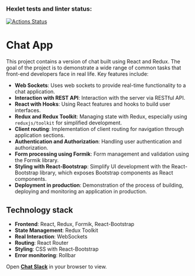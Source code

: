 ### Hexlet tests and linter status:
[![Actions Status](https://github.com/canekg/frontend-project-12/actions/workflows/hexlet-check.yml/badge.svg)](https://github.com/canekg/frontend-project-12/actions)

# Chat App

This project contains a version of chat built using React and Redux. The goal of the project is to demonstrate a wide range of common tasks that front-end developers face in real life. Key features include:

- **Web Sockets**: Uses web sockets to provide real-time functionality to a chat application.
- **Interaction with REST API**: Interaction with the server via RESTful API.
- **React with Hooks**: Using React features and hooks to build user interfaces.
- **Redux and Redux Toolkit**: Managing state with Redux, especially using `reduxjs/toolkit` for simplified development.
- **Client routing**: Implementation of client routing for navigation through application sections.
- **Authentication and Authorization**: Handling user authentication and authorization.
- **Form processing using Formik**: Form management and validation using the Formik library.
- **Styling with React-Bootstrap**: Simplify UI development with the React-Bootstrap library, which exposes Bootstrap components as React components.
- **Deployment in production**: Demonstration of the process of building, deploying and monitoring an application in production.

## Technology stack

- **Frontend**: React, Redux, Formik, React-Bootstrap
- **State Management**: Redux Toolkit
- **Real Interaction**: WebSockets
- **Routing**: React Router
- **Styling**: CSS with React-Bootstrap
- **Error monitoring**: Rollbar

Open **[Chat Slack](https://hexletchatproject.onrender.com)** in your browser to view.

